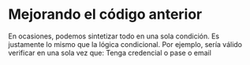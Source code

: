 # Mejorando el código anterior
En ocasiones, podemos sintetizar todo en una sola condición. Es justamente lo mismo que la lógica condicional.
Por ejemplo, sería válido  verificar en una sola vez que: Tenga credencial o pase o email

<CodeWithIframe>
<template #markdown>

```c++  
        using  namespace std;
        #include <iostream>
        int main() {
            bool hasCredential = false;
            bool hasPublicTransportCard = false;
            bool hasUniversityEmail = true;
            
            if(hasCredential or hasPublicTransportCard or hasUniversityEmail){
                cout << "Puede entrar porque cumple alguno de los requisitos.";
            } else {
                cout << "No puede entrar";
            }

            return 0;
        }
``` 

</template>
</CodeWithIframe>

